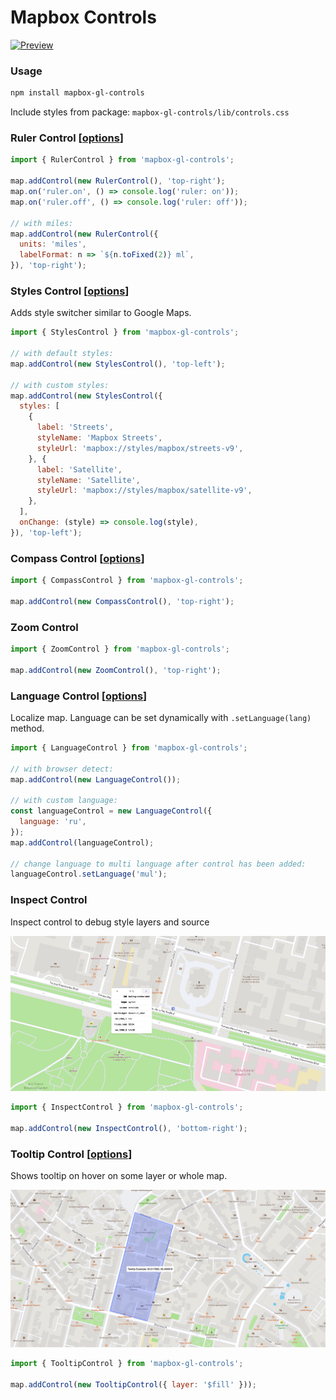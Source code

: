 # Mapbox Controls

[![Preview](./docs/map.png)](https://bravecow.github.io/mapbox-gl-controls/)

### Usage

```bash
npm install mapbox-gl-controls
```

Include styles from package: `mapbox-gl-controls/lib/controls.css`

### Ruler Control [[options](https://github.com/bravecow/mapbox-gl-controls/blob/master/src/RulerControl/RulerControl.ts#L19)]

```javascript
import { RulerControl } from 'mapbox-gl-controls';

map.addControl(new RulerControl(), 'top-right');
map.on('ruler.on', () => console.log('ruler: on'));
map.on('ruler.off', () => console.log('ruler: off'));

// with miles:
map.addControl(new RulerControl({
  units: 'miles',
  labelFormat: n => `${n.toFixed(2)} ml`,
}), 'top-right');
```

### Styles Control [[options](https://github.com/bravecow/mapbox-gl-controls/blob/master/src/StylesControl/StylesControl.ts#L5)]

Adds style switcher similar to Google Maps.

```javascript
import { StylesControl } from 'mapbox-gl-controls';

// with default styles:
map.addControl(new StylesControl(), 'top-left');

// with custom styles:
map.addControl(new StylesControl({
  styles: [
    {
      label: 'Streets',
      styleName: 'Mapbox Streets',
      styleUrl: 'mapbox://styles/mapbox/streets-v9',
    }, {
      label: 'Satellite',
      styleName: 'Satellite',
      styleUrl: 'mapbox://styles/mapbox/satellite-v9',
    },
  ],
  onChange: (style) => console.log(style),
}), 'top-left');
```

### Compass Control [[options](https://github.com/bravecow/mapbox-gl-controls/blob/master/src/CompassControl/CompassControl.ts#L5)]

```javascript
import { CompassControl } from 'mapbox-gl-controls';

map.addControl(new CompassControl(), 'top-right');
```

### Zoom Control

```javascript
import { ZoomControl } from 'mapbox-gl-controls';

map.addControl(new ZoomControl(), 'top-right');
```

### Language Control [[options](https://github.com/bravecow/mapbox-gl-controls/blob/master/src/LanguageControl/LanguageControl.ts#L7)]

Localize map. Language can be set dynamically with `.setLanguage(lang)` method.

```javascript
import { LanguageControl } from 'mapbox-gl-controls';

// with browser detect:
map.addControl(new LanguageControl());

// with custom language:
const languageControl = new LanguageControl({
  language: 'ru',
});
map.addControl(languageControl);

// change language to multi language after control has been added:
languageControl.setLanguage('mul');
```

### Inspect Control

Inspect control to debug style layers and source

![Inspect Control](./docs/inspect.png)

```javascript
import { InspectControl } from 'mapbox-gl-controls';

map.addControl(new InspectControl(), 'bottom-right');
```

### Tooltip Control [[options](https://github.com/bravecow/mapbox-gl-controls/blob/master/src/TooltipControl/TooltipControl.ts#L4)]

Shows tooltip on hover on some layer or whole map.

![Tooltip Control](./docs/tooltip.png)

```javascript
import { TooltipControl } from 'mapbox-gl-controls';

map.addControl(new TooltipControl({ layer: '$fill' }));
```
